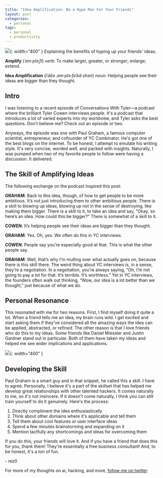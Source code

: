 ```yaml
---
title: "Idea Amplification: Be a Hype Man For Your Friends"
layout: post
categories:
  - personal
tags:
  - personal
  - productivity
---
```


![](https://i.imgur.com/HVoNZ13.png){: width="400" }
Explaining the benefits of hyping up your friends' ideas.

**Amplify** (*ˈam·pləˌfī*)
_verb_: To make larger, greater, or stronger; enlarge; extend.

**Idea Amplification** (*īˈdēə ˌam·plə·fəˈkā·shən*)
_noun_: Helping people see their ideas are bigger than they thought.

## Intro
I was listening to a recent episode of Conversations With Tyler—a podcast where the brilliant Tyler Cowen interviews people. It's a podcast that introduces a lot of varied       experts into my worldview, and Tyler asks the best questions. Don't believe me? Check out an episode or two.

Anyways, the episode was one with Paul Graham, a famous computer scientist, entrepreneur, and cofounder of YC Combinator. He's got one of the best blogs on the internet. To be   honest, I attempt to emulate his writing style. It's very concise, worded well, and packed with insights. Naturally, I was pumped when two of my favorite people to follow were   having a discussion. It delivered.

## The Skill of Amplifying Ideas
The following exchange on the podcast inspired this post:

**GRAHAM**: Back to this idea, though, of how to get people to be more ambitious. It’s not just introducing them to other ambitious people. There is a skill to blowing up ideas, blowing up not in the sense of destroying, like making them bigger. There is a skill to it, to take an idea and say, “Okay, so here’s an idea. How could this be bigger?” There   is somewhat of a skill to it.

**COWEN**: It’s helping people see their ideas are bigger than they thought.

**GRAHAM**: Yes. Oh, yes. We often do this in YC interviews.

**COWEN**: People say you’re especially good at that. This is what the other people say.

**GRAHAM**: Well, that’s why I’m mulling over what actually goes on, because there is this skill there. The weird thing about YC interviews is, in a sense, they’re a             negotiation. In a negotiation, you’re always saying, “Oh, I’m not going to pay a lot for that. It’s terrible. It’s worthless.” Yet in YC interviews, the founders often walk out  thinking, “Wow, our idea is a lot better than we thought,” just because of what we do.

## Personal Resonance
This resonated with me for two reasons. First, I find myself doing it quite a lot. When a friend tells me an idea, my brain runs wild. I get excited and start asking them if     they've considered all the amazing ways the idea can be applied, abstracted, or refined. The other reason is that I love friends who do this to my ideas. Some friends like       Daniel Miessler and Justin Gardner stand out in particular. Both of them have taken my ideas and helped me see wider implications and applications.

![](https://i.imgur.com/QiJB7qO.png){: width="400" }

## Developing the Skill
Paul Graham is a smart guy and in that snippet, he called this a skill. I have to agree. Personally, I believe it's a part of the skillset that has helped me develop great       relationships with other talented hackers. It comes naturally to me, so it's not insincere. If it doesn't come naturally, I think you can still train yourself to do it           genuinely.  Here's the process:
1. Directly compliment the idea enthusiastically
2. Think about other domains where it's applicable and tell them
3. Tell them about cool features or user interface ideas
4. Spend a few minutes brainstorming and expanding on it
5. Mention tactfully any shortcomings and ideas for overcoming them

If you do this, your friends will love it. And if you have a friend that does this for you, thank them! They're essentially a free business consultant! And, to be honest, it's a ton of fun. 

\- rez0

For more of my thoughts on ai, hacking, and more, [follow me on twitter](https://twitter.com/rez0__).

<meta name="twitter:card" content="summary_large_image" />
<meta name="twitter:site" content="@rez0__" />
<meta name="twitter:creator" content="@rez0__" />
<meta property="og:url" content="https://rez0.blog/personal/2023/08/18/idea-amplification" />
<meta property="og:title" content="Idea Amplification: By a Hype Man for Your Friends" />
<meta property="og:description" content="Explaining the benefits of hyping up your friends' ideas." />
<meta property="og:image" content="https://i.imgur.com/HVoNZ13.png" />
